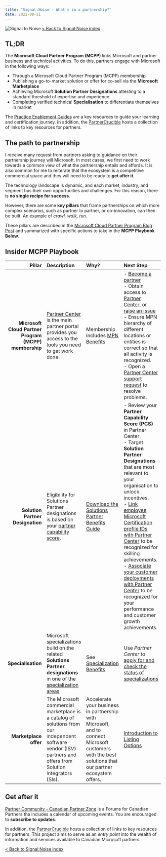 ```yaml
---
title: "Signal:Noise - What's in a partnership?"
date: 2022-09-21
---
```


![Signal to Noise](/PartnerCrucible/Library/signaltonoise-partnership.png)
[< Back to Signal:Noise index](/SignaltoNoise)

## TL;DR

The **Microsoft Cloud Partner Program (MCPP)** links Microsoft and partner business and technical activities. To do this, partners engage with Microsoft in the following ways: 

* Through a Microsoft Cloud Partner Program (MCPP) membership
* Publishing a go-to-market solution or offer for co-sell via the  **Microsoft Marketplace**
* Achieving Microsoft **Solution Partner Designations** attesting to a standard threshold of expertise and experience
* Completing verified technical **Specialisation** to differentiate themselves in market

The [Practice Enablement Guides](https://aka.ms/enablementguides) are a key resources to guide your learning and certification journey.
In addition, the [PartnerCrucible](https://lagimik.github.io/PartnerCrucible/) hosts a collection of links to key resources for partners.

## The path to partnership

I receive many request from partners asking to guidance on their partnership journey will Microsoft. In most cases, we first need to work towards a common view of what the partnership entails and affords. It is also common for me to reiterate that the ecosystem is a competitive commercial space and they will need to be ready to **get after it**.

The technology landscape is dynamic, and each market, industry, and segment has their own opportunities and challenges. For this reason, there is **no single recipe for success**.

However, there are some **key pillars** that frame partnerships on which more complex scenarios, such as partner to partner, or co-innovation, can then be built. An example of *crawl, walk, run*.

These pillars are described in the [Microsoft Cloud Partner Program Blog Post](https://blogs.microsoft.com/blog/2022/03/16/evolving-microsoft-partner-network-programs-for-partner-growth-and-customer-success/) and summarized with specific actions to take in the **MCPP Playbook Below**.

## Insider MCPP Playbook

Pillar | Description | Why? | Next Step
-----: | :---------- | :----- | :-----
**Microsoft Cloud Partner Program (MCPP) membership** | [Partner Center](https://partner.microsoft.com/en-us/dashboard) is the main partner portal provides you access to the tools you need to get work done.| Membership includes [MPN Benefits](https://learn.microsoft.com/en-us/partner-center/mpn-find-benefits#mpn-benefits) | - [Become a partner](https://partner.microsoft.com/en-ca/membership) <br> - Obtain access to [Partner Center](https://partner.microsoft.com/en-us/dashboard), or [raise an issue](https://partner.microsoft.com/en-US/support/?stage=1) <br> - Ensure MPN hierarchy of different locations or entities is correct so that all activity is recognized. <br> - Open a [Partner Center support request](https://partner.microsoft.com/en-US/support/?stage=1) to resolve problems. 
**Solution Partner Designation** | Eligibility for Solutions Partner designations is based on your [partner capability score](https://learn.microsoft.com/en-us/partner-center/partner-capability-score). |  [Download the Solutions Partner Benefits Guide](https://aka.ms/Solutionspartner.Benefits) | - Review your **Partner Capability Score (PCS)** in Partner Center. <br> - Target **Solution Partner Designations** that are most relevant to your organisation to unlock incentives. <br> - [Link employee Microsoft Certification profile IDs with Partner Center](https://learn.microsoft.com/en-us/partner-center/ms-learn-associate) to be recognized for skilling achievements. <br> - [Associate your customer deployments with Partner Center](https://aka.ms/Solutionspartner.Associationsplaybook) to be recognized for your performance and customer growth achievements.
**Specialisation** | Microsoft specializations build on the related **Solutions Partner designations** in one of the [specialization areas](https://learn.microsoft.com/en-us/partner-center/advanced-specializations#specialization-areas) |  See [Specialization Benefits](https://learn.microsoft.com/en-us/partner-center/advanced-specializations#specialization-benefits) | Use *Partner Center* to [apply for and check the status of specializations](https://learn.microsoft.com/en-us/partner-center/advanced-specializations-apply)
**Marketplace offer** | The Microsoft commercial marketplace is a catalog of solutions from our independent software vendor (ISV) partners and offers from Solution Integrators (SIs).| Accelerate your business in partnership with Microsoft, and to connect Microsoft customers with the best solutions that our partner ecosystem offers.| [Introduction to Listing Options](https://learn.microsoft.com/en-us/azure/marketplace/determine-your-listing-type)

## Get after it 

[Partner Community - Canadian Partner Zone](https://www.microsoftpartnercommunity.com/t5/Canadian-Partner-Zone/ct-p/canadian-partner) is a  Forums for Canadian Partners tha includes a calendar of upcoming events. You are encouraged to **subscribe to updates**.

In addition, the [PartnerCrucible](https://lagimik.github.io/PartnerCrucible/) hosts a collection of links to key resources for partners. This project aims to serve as an *entry point* into the wealth of information and services available to Canadian Microsoft partners. 

[< Back to Signal:Noise index](/SignaltoNoise)